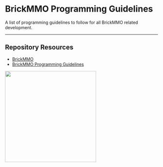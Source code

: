 # BrickMMO Programming Guidelines

A list of programming guidelines to follow for all BrickMMO related development. 

***

## Repository Resources

* [BrickMMO](https://www.brickmmo.com/)
* [BrickMMO Programming Guidelines](https://gidelines.brickmmo.com/)

<a href="https://brickmmo.com">
<img src="https://brickmmo.com/images/brickmmo-logo-horizontal.jpg" width="300">
</a>
